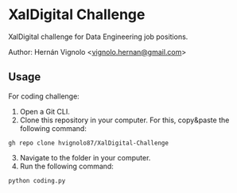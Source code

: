 # XalDigital Challenge
XalDigital challenge for Data Engineering job positions.

Author: Hernán Vignolo \<<vignolo.hernan@gmail.com>\>

## Usage
For coding challenge:
1. Open a Git CLI.
2. Clone this repository in your computer. For this, copy&paste the following command:
```
gh repo clone hvignolo87/XalDigital-Challenge
```
3. Navigate to the folder in your computer.
4. Run the following command:
```
python coding.py
```